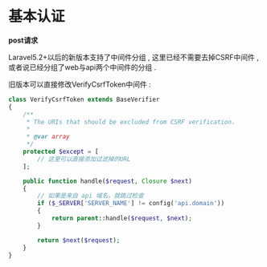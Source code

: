 # 基本认证

**post请求**

Laravel5.2+以后的新版本支持了中间件分组 , 这里已经不需要去掉CSRF中间件 , 或者说已经分组了web与api两个中间件的分组 . 

旧版本可以直接修改VerifyCsrfToken中间件 : 

```php
class VerifyCsrfToken extends BaseVerifier
{
    /**
     * The URIs that should be excluded from CSRF verification.
     *
     * @var array
     */
    protected $except = [
        // 这里可以直接添加过滤掉的URL
    ];

    public function handle($request, Closure $next)
    {
        // 如果是来自 api 域名，就跳过检查
        if ($_SERVER['SERVER_NAME'] != config('api.domain'))
        {
            return parent::handle($request, $next);
        }

        return $next($request);
    }
}
```




